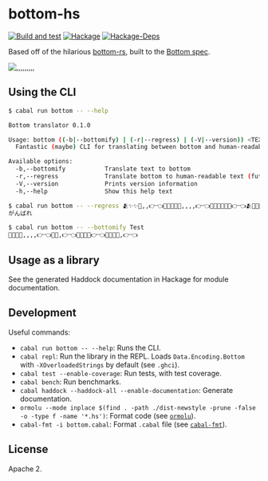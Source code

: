 # bottom-hs

[![Build and test](https://github.com/bottom-software-foundation/bottom-hs/actions/workflows/main.yml/badge.svg)](https://github.com/bottom-software-foundation/bottom-hs/actions/workflows/main.yml)
[![Hackage](https://img.shields.io/hackage/v/bottom)](https://hackage.haskell.org/package/bottom)
[![Hackage-Deps](https://img.shields.io/hackage-deps/v/bottom)](https://packdeps.haskellers.com/feed?needle=bottom)

Based off of the hilarious [bottom-rs](https://github.com/bottom-software-foundation/bottom-rs), built to the [Bottom spec](https://github.com/bottom-software-foundation/spec).

![,,,,,,,,,](https://cdn.discordapp.com/attachments/644479051918082050/799905088541425664/bottom.jpg)

## Using the CLI

```sh
$ cabal run bottom -- --help

Bottom translator 0.1.0

Usage: bottom ((-b|--bottomify) | (-r|--regress) | (-V|--version)) <TEXT>
  Fantastic (maybe) CLI for translating between bottom and human-readable text

Available options:
  -b,--bottomify           Translate text to bottom
  -r,--regress             Translate bottom to human-readable text (futile)
  -V,--version             Prints version information
  -h,--help                Show this help text
```
```sh
$ cabal run bottom -- --regress 🫂✨✨🥺,,👉👈💖💖✨✨🥺,,,,👉👈💖💖✨✨✨✨👉👈🫂✨✨🥺,,👉👈💖💖✨✨✨👉👈💖💖✨✨✨✨🥺,,👉👈🫂✨✨🥺,,👉👈💖💖✨✨🥺,,,,👉👈💖💖💖✨✨🥺,👉👈🫂✨✨🥺,,👉👈💖💖✨✨✨👉👈 💖💖✨✨✨✨👉👈
がんばれ
```
```sh
$ cabal run bottom -- --bottomify Test
💖✨✨✨,,,,👉👈💖💖,👉👈💖💖✨🥺👉👈💖💖✨🥺,👉👈
```

## Usage as a library

See the generated Haddock documentation in Hackage for module documentation.

## Development

Useful commands:

- `cabal run bottom -- --help`: Runs the CLI.
- `cabal repl`: Run the library in the REPL. Loads `Data.Encoding.Bottom` with `-XOverloadedStrings` by default (see `.ghci`).
- `cabal test --enable-coverage`: Run tests, with test coverage.
- `cabal bench`: Run benchmarks.
- `cabal haddock --haddock-all --enable-documentation`: Generate documentation.
- `ormolu --mode inplace $(find . -path ./dist-newstyle -prune -false -o -type f -name '*.hs')`: Format code (see [`ormolu`](https://github.com/tweag/ormolu)).
- `cabal-fmt -i bottom.cabal`: Format `.cabal` file (see [`cabal-fmt`](https://github.com/phadej/cabal-fmt)).

## License

Apache 2.
